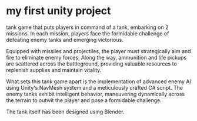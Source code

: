 # my first unity project 
tank game that puts players in command of a tank, embarking on 2 missions. In each mission, players face the formidable challenge of defeating enemy tanks and emerging victorious.

Equipped with missiles and projectiles, the player must strategically aim and fire to eliminate enemy forces. Along the way, ammunition and life pickups are scattered across the battleground, providing valuable resources to replenish supplies and maintain vitality.

What sets this tank game apart is the implementation of advanced enemy AI using Unity's NavMesh system and a meticulously crafted C# script. The enemy tanks exhibit intelligent behavior, maneuvering dynamically across the terrain to outwit the player and pose a formidable challenge.

 The tank itself has been designed using Blender.





